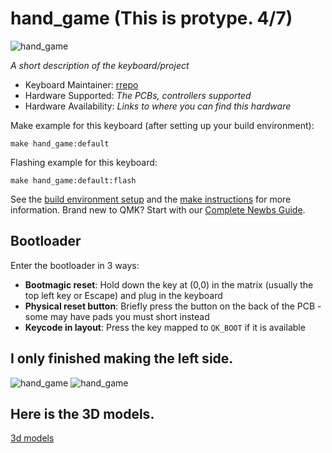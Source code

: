 # hand_game (This is protype. 4/7)

![hand_game](https://i.imgur.com/8W6ofcq.jpeg)

*A short description of the keyboard/project*

* Keyboard Maintainer: [rrepo](https://github.com/rrepo)
* Hardware Supported: *The PCBs, controllers supported*
* Hardware Availability: *Links to where you can find this hardware*

Make example for this keyboard (after setting up your build environment):

    make hand_game:default

Flashing example for this keyboard:

    make hand_game:default:flash

See the [build environment setup](https://docs.qmk.fm/#/getting_started_build_tools) and the [make instructions](https://docs.qmk.fm/#/getting_started_make_guide) for more information. Brand new to QMK? Start with our [Complete Newbs Guide](https://docs.qmk.fm/#/newbs).

## Bootloader

Enter the bootloader in 3 ways:

* **Bootmagic reset**: Hold down the key at (0,0) in the matrix (usually the top left key or Escape) and plug in the keyboard
* **Physical reset button**: Briefly press the button on the back of the PCB - some may have pads you must short instead
* **Keycode in layout**: Press the key mapped to `QK_BOOT` if it is available

## I only finished making the left side.
![hand_game](https://i.imgur.com/S0oEK53.jpeg)
![hand_game](https://i.imgur.com/P5dPVsl.jpeg)

## Here is the 3D models.
[3d models](https://github.com/rrepo/hand_game_3Dmodels?tab=readme-ov-file "Here is qmk files.")